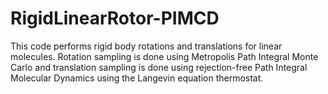 # RigidLinearRotor-PIMCD
This code performs rigid body rotations and translations for linear molecules. Rotation sampling is done using Metropolis Path Integral Monte Carlo and translation sampling is done using rejection-free Path Integral Molecular Dynamics using the Langevin equation thermostat.

